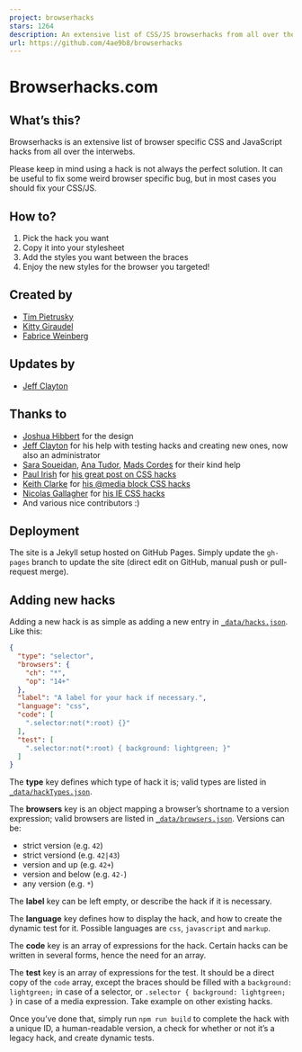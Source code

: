 ```yaml
---
project: browserhacks
stars: 1264
description: An extensive list of CSS/JS browserhacks from all over the interwebs.
url: https://github.com/4ae9b8/browserhacks
---
```


Browserhacks.com
================

What’s this?
------------

Browserhacks is an extensive list of browser specific CSS and JavaScript hacks from all over the interwebs.

Please keep in mind using a hack is not always the perfect solution. It can be useful to fix some weird browser specific bug, but in most cases you should fix your CSS/JS.


How to?
-------

1. Pick the hack you want
2. Copy it into your stylesheet
3. Add the styles you want between the braces
4. Enjoy the new styles for the browser you targeted!


Created by
---------

* [Tim Pietrusky](http://twitter.com/timpietrusky)
* [Kitty Giraudel](http://twitter.com/KittyGiraudel)
* [Fabrice Weinberg](http://twitter.com/fweinb)


Updates by
---------

* [Jeff Clayton](https://github.com/jeffclayton)


Thanks to
---------

* [Joshua Hibbert](https://twitter.com/_joshnh) for the design
* [Jeff Clayton](https://github.com/jeffclayton) for his help with testing hacks and creating new ones, now also an administrator
* [Sara Soueidan](http://twitter.com/sarasoueidan), [Ana Tudor](http://twitter.com/thebabydino), [Mads Cordes](http://twitter.com/mobilpadde) for their kind help
* [Paul Irish](http://twitter.com/paul_irish) for [his great post on CSS hacks](http://www.paulirish.com/2009/browser-specific-css-hacks/)
* [Keith Clarke](http://twitter.com/keithclarkecouk) for [his @media block CSS hacks](http://blog.keithclark.co.uk/moving-ie-specific-css-into-media-blocks/)
* [Nicolas Gallagher](http://twitter.com/necolas) for [his IE CSS hacks](https://gist.github.com/necolas/983116)
* And various nice contributors :)


Deployment
----------

The site is a Jekyll setup hosted on GitHub Pages. Simply update the `gh-pages` branch to update the site (direct edit on GitHub, manual push or pull-request merge).

Adding new hacks
----------------

Adding a new hack is as simple as adding a new entry in [`_data/hacks.json`](https://github.com/4ae9b8/browserhacks/blob/gh-pages/_data/hacks.json). Like this:

```json
{
  "type": "selector",
  "browsers": {
    "ch": "*",
    "op": "14+"
  },
  "label": "A label for your hack if necessary.",
  "language": "css",
  "code": [
    ".selector:not(*:root) {}"
  ],
  "test": [
    ".selector:not(*:root) { background: lightgreen; }"
  ]
}
```

The **type** key defines which type of hack it is; valid types are listed in [`_data/hackTypes.json`](https://github.com/4ae9b8/browserhacks/blob/gh-pages/_data/hackTypes.json).

The **browsers** key is an object mapping a browser’s shortname to a version expression; valid browsers are listed in [`_data/browsers.json`](https://github.com/4ae9b8/browserhacks/blob/gh-pages/_data/browsers.json). Versions can be:

* strict version (e.g. `42`)
* strict versiond (e.g. `42|43`)
* version and up (e.g. `42+`)
* version and below (e.g. `42-`)
* any version (e.g. `*`)

The **label** key can be left empty, or describe the hack if it is necessary.

The **language** key defines how to display the hack, and how to create the dynamic test for it. Possible languages are `css`, `javascript` and `markup`.

The **code** key is an array of expressions for the hack. Certain hacks can be written in several forms, hence the need for an array.

The **test** key is an array of expressions for the test. It should be a direct copy of the `code` array, except the braces should be filled with a `background: lightgreen;` in case of a selector, or `.selector { background: lightgreen; }` in case of a media expression. Take example on other existing hacks.

Once you’ve done that, simply run `npm run build` to complete the hack with a unique ID, a human-readable version, a check for whether or not it’s a legacy hack, and create dynamic tests.

